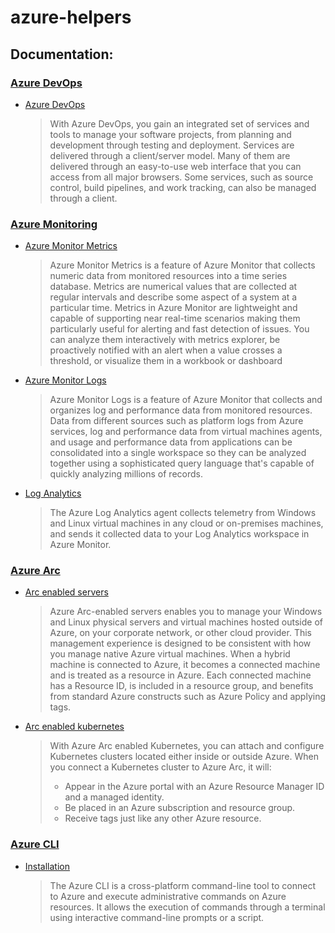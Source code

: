 # azure-helpers

## Documentation:

### [Azure DevOps](https://docs.microsoft.com/en-us/azure/devops)

- [Azure DevOps](https://docs.microsoft.com/en-us/azure/devops/overview)
  > With Azure DevOps, you gain an integrated set of services and tools to manage your software projects, from planning and development through testing and deployment. Services are delivered through a client/server model. Many of them are delivered through an easy-to-use web interface that you can access from all major browsers. Some services, such as source control, build pipelines, and work tracking, can also be managed through a client.

### [Azure Monitoring](https://docs.microsoft.com/en-us/azure/azure-monitor/overview)

- [Azure Monitor Metrics](https://docs.microsoft.com/en-us/azure/azure-monitor/essentials/data-platform-metrics)
  > Azure Monitor Metrics is a feature of Azure Monitor that collects numeric data from monitored resources into a time series database. Metrics are numerical values that are collected at regular intervals and describe some aspect of a system at a particular time. Metrics in Azure Monitor are lightweight and capable of supporting near real-time scenarios making them particularly useful for alerting and fast detection of issues. You can analyze them interactively with metrics explorer, be proactively notified with an alert when a value crosses a threshold, or visualize them in a workbook or dashboard

- [Azure Monitor Logs](https://docs.microsoft.com/en-us/azure/azure-monitor/logs/data-platform-logs)
  > Azure Monitor Logs is a feature of Azure Monitor that collects and organizes log and performance data from monitored resources. Data from different sources such as platform logs from Azure services, log and performance data from virtual machines agents, and usage and performance data from applications can be consolidated into a single workspace so they can be analyzed together using a sophisticated query language that's capable of quickly analyzing millions of records.

- [Log Analytics](https://docs.microsoft.com/en-us/azure/azure-monitor/agents/log-analytics-agent)
  > The Azure Log Analytics agent collects telemetry from Windows and Linux virtual machines in any cloud or on-premises machines, and sends it collected data to your Log Analytics workspace in Azure Monitor.

### [Azure Arc](https://docs.microsoft.com/en-us/azure/azure-arc/overview)

- [Arc enabled servers](https://docs.microsoft.com/en-us/azure/azure-arc/servers/overview)
  > Azure Arc-enabled servers enables you to manage your Windows and Linux physical servers and virtual machines hosted outside of Azure, on your corporate network, or other cloud provider. This management experience is designed to be consistent with how you manage native Azure virtual machines. When a hybrid machine is connected to Azure, it becomes a connected machine and is treated as a resource in Azure. Each connected machine has a Resource ID, is included in a resource group, and benefits from standard Azure constructs such as Azure Policy and applying tags.
- [Arc enabled kubernetes](https://docs.microsoft.com/en-us/azure/azure-arc/kubernetes/overview)
  > With Azure Arc enabled Kubernetes, you can attach and configure Kubernetes clusters located either inside or outside Azure. When you connect a Kubernetes cluster to Azure Arc, it will:
  > 
  > - Appear in the Azure portal with an Azure Resource Manager ID and a managed identity.
  > - Be placed in an Azure subscription and resource group.
  > - Receive tags just like any other Azure resource.

###  [Azure CLI](https://docs.microsoft.com/en-us/cli/azure/what-is-azure-cli)

- [Installation](https://docs.microsoft.com/en-us/cli/azure/install-azure-cli)
  > The Azure CLI is a cross-platform command-line tool to connect to Azure and execute administrative commands on Azure resources. It allows the execution of commands through a terminal using interactive command-line prompts or a script.
